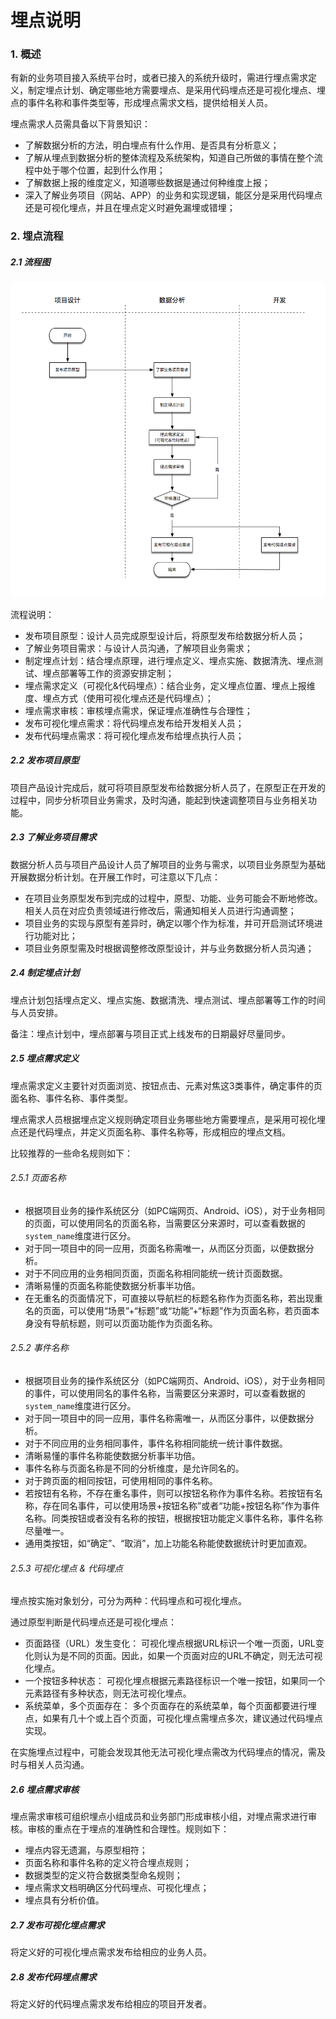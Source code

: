 # 埋点说明

### 1. 概述

有新的业务项目接入系统平台时，或者已接入的系统升级时，需进行埋点需求定义，制定埋点计划、确定哪些地方需要埋点、是采用代码埋点还是可视化埋点、埋点的事件名称和事件类型等，形成埋点需求文档，提供给相关人员。

埋点需求人员需具备以下背景知识：

* 了解数据分析的方法，明白埋点有什么作用、是否具有分析意义；
* 了解从埋点到数据分析的整体流程及系统架构，知道自己所做的事情在整个流程中处于哪个位置，起到什么作用；
* 了解数据上报的维度定义，知道哪些数据是通过何种维度上报；
* 深入了解业务项目（网站、APP）的业务和实现逻辑，能区分是采用代码埋点还是可视化埋点，并且在埋点定义时避免漏埋或错埋；

### 2. 埋点流程

##### 2.1 流程图

![](/assets/example/data-access-tracking-illustration-flow.png)

流程说明：
* 发布项目原型：设计人员完成原型设计后，将原型发布给数据分析人员；
* 了解业务项目需求：与设计人员沟通，了解项目业务需求；
* 制定埋点计划：结合埋点原理，进行埋点定义、埋点实施、数据清洗、埋点测试、埋点部署等工作的资源安排定制；
* 埋点需求定义（可视化&代码埋点）：结合业务，定义埋点位置、埋点上报维度、埋点方式（使用可视化埋点还是代码埋点）；
* 埋点需求审核：审核埋点需求，保证埋点准确性与合理性；
* 发布可视化埋点需求：将代码埋点发布给开发相关人员；
* 发布代码埋点需求：将可视化埋点发布给埋点执行人员；

##### 2.2 发布项目原型

项目产品设计完成后，就可将项目原型发布给数据分析人员了，在原型正在开发的过程中，同步分析项目业务需求，及时沟通，能起到快速调整项目与业务相关功能。

##### 2.3 了解业务项目需求

数据分析人员与项目产品设计人员了解项目的业务与需求，以项目业务原型为基础开展数据分析计划。在开展工作时，可注意以下几点：
* 在项目业务原型发布到完成的过程中，原型、功能、业务可能会不断地修改。相关人员在对应负责领域进行修改后，需通知相关人员进行沟通调整；
* 项目业务的实现与原型有差异时，确定以哪个作为标准，并可开启测试环境进行功能对比；
* 项目业务原型需及时根据调整修改原型设计，并与业务数据分析人员沟通；

##### 2.4 制定埋点计划

埋点计划包括埋点定义、埋点实施、数据清洗、埋点测试、埋点部署等工作的时间与人员安排。

备注：埋点计划中，埋点部署与项目正式上线发布的日期最好尽量同步。

##### 2.5 埋点需求定义

埋点需求定义主要针对页面浏览、按钮点击、元素对焦这3类事件，确定事件的页面名称、事件名称、事件类型。

埋点需求人员根据埋点定义规则确定项目业务哪些地方需要埋点，是采用可视化埋点还是代码埋点，并定义页面名称、事件名称等，形成相应的埋点文档。

比较推荐的一些命名规则如下：

###### 2.5.1 页面名称

* 根据项目业务的操作系统区分（如PC端网页、Android、iOS），对于业务相同的页面，可以使用同名的页面名称，当需要区分来源时，可以查看数据的`system_name`维度进行区分。
* 对于同一项目中的同一应用，页面名称需唯一，从而区分页面，以便数据分析。
* 对于不同应用的业务相同页面，页面名称相同能统一统计页面数据。
* 清晰易懂的页面名称能使数据分析事半功倍。
* 在无重名的页面情况下，可直接以导航栏的标题名称作为页面名称，若出现重名的页面，可以使用“场景”+“标题”或“功能”+“标题”作为页面名称，若页面本身没有导航标题，则可以页面功能作为页面名称。

###### 2.5.2 事件名称

* 根据项目业务的操作系统区分（如PC端网页、Android、iOS），对于业务相同的事件，可以使用同名的事件名称，当需要区分来源时，可以查看数据的`system_name`维度进行区分。
* 对于同一项目中的同一应用，事件名称需唯一，从而区分事件，以便数据分析。
* 对于不同应用的业务相同事件，事件名称相同能统一统计事件数据。
* 清晰易懂的事件名称能使数据分析事半功倍。
* 事件名称与页面名称是不同的分析维度，是允许同名的。
* 对于跨页面的相同按钮，可使用相同的事件名称。
* 若按钮有名称，不存在重名事件，则可以按钮名称作为事件名称。若按钮有名称，存在同名事件，可以使用场景+按钮名称”或者“功能+按钮名称”作为事件名称。同类按钮或者没有名称的按钮，根据按钮功能定义事件名称，事件名称尽量唯一。
* 通用类按钮，如“确定”、“取消”，加上功能名称能使数据统计时更加直观。

###### 2.5.3 可视化埋点 & 代码埋点

埋点按实施对象划分，可分为两种：代码埋点和可视化埋点。

通过原型判断是代码埋点还是可视化埋点：

* 页面路径（URL）发生变化： 可视化埋点根据URL标识一个唯一页面，URL变化则认为是不同的页面。因此，如果一个页面对应的URL不确定，则无法可视化埋点。
* 一个按钮多种状态： 可视化埋点根据元素路径标识一个唯一按钮，如果同一个元素路径有多种状态，则无法可视化埋点。
* 系统菜单，多个页面存在： 多个页面存在的系统菜单，每个页面都要进行埋点，如果有几十个或上百个页面，可视化埋点需埋点多次，建议通过代码埋点实现。

在实施埋点过程中，可能会发现其他无法可视化埋点需改为代码埋点的情况，需及时与相关人员沟通。


##### 2.6 埋点需求审核

埋点需求审核可组织埋点小组成员和业务部门形成审核小组，对埋点需求进行审核。审核的重点在于埋点的准确性和合理性。规则如下：
* 埋点内容无遗漏，与原型相符；
* 页面名称和事件名称的定义符合埋点规则；
* 数据类型的定义符合数据类型命名规则；
* 埋点需求文档明确区分代码埋点、可视化埋点；
* 埋点具有分析价值。

##### 2.7 发布可视化埋点需求

将定义好的可视化埋点需求发布给相应的业务人员。

##### 2.8 发布代码埋点需求

将定义好的代码埋点需求发布给相应的项目开发者。
